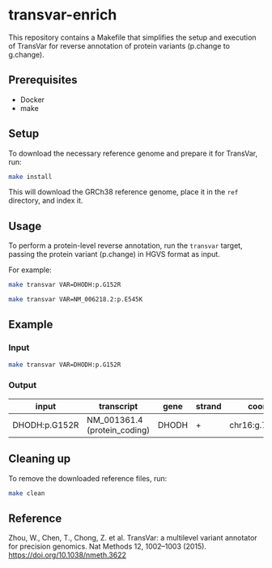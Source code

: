 # transvar-enrich

This repository contains a Makefile that simplifies the setup and execution of TransVar for reverse annotation of protein variants (p.change to g.change).

## Prerequisites

- Docker
- make

## Setup

To download the necessary reference genome and prepare it for TransVar, run:

```bash
make install
```

This will download the GRCh38 reference genome, place it in the `ref` directory, and index it.

## Usage

To perform a protein-level reverse annotation, run the `transvar` target, passing the protein variant (p.change) in HGVS format as input.

For example:

```bash
make transvar VAR=DHODH:p.G152R
```

```bash
make transvar VAR=NM_006218.2:p.E545K
```

## Example

### Input

```bash
make transvar VAR=DHODH:p.G152R
```

### Output

| input         | transcript                      | gene  | strand | coordinates(gDNA/cDNA/protein)      | region                 | info                                                                                                                                                                                                                                                                                       | CHROM | POS      | REF | ALT |
|---------------|---------------------------------|-------|--------|-------------------------------------|------------------------|------------------------------------------------------------------------------------------------------------------------------------------------------------------------------------------------------------------------------------------------------------------------------------------|-------|----------|-----|-----|
| DHODH:p.G152R | NM_001361.4 (protein_coding)    | DHODH | +      | chr16:g.72017043G>A/c.454G>A/p.G152R | inside_[cds_in_exon_4] | CSQN=Missense;reference_codon=GGG;candidate_codons=AGG,AGA,CGA,CGC,CGG,CGT;candidate_snv_variants=chr16:g.72017043G>C;candidate_mnv_variants=chr16:g.72017043_72017045delGGGinsAGA,chr16:g.72017043_72017045delGGGinsCGA,chr16:g.72017043_72017045delGGGinsCGC,chr16:g.72017043_72017045delGGGinsCGT;dbxref=GeneID:1723,HGNC:HGNC:2867,MIM:126064;aliases=NP_001352;source=RefSeq | chr16 | 72017043 | G   | A   |

## Cleaning up

To remove the downloaded reference files, run:

```bash
make clean
```

## Reference

Zhou, W., Chen, T., Chong, Z. et al. TransVar: a multilevel variant annotator for precision genomics. Nat Methods 12, 1002–1003 (2015). https://doi.org/10.1038/nmeth.3622
